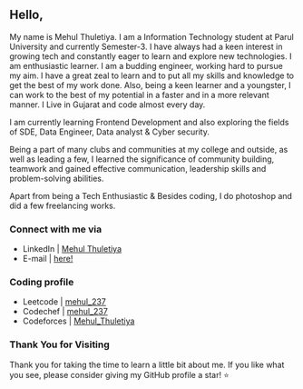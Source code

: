 
## Hello,

My name is Mehul Thuletiya. I am a Information Technology student at Parul University and currently Semester-3. I have always had a keen interest in growing tech and constantly eager to learn and explore new technologies. I am enthusiastic learner. I am a budding engineer, working hard to pursue my aim. I have a great zeal to learn and to put all my skills and knowledge to get the best of my work done. Also, being a keen learner and a youngster, I can work to the best of my potential in a faster and in a more relevant manner. I Live in Gujarat and code almost every day. 

I am currently learning Frontend Development and also exploring the fields of SDE, Data Engineer, Data analyst & Cyber security.

Being a part of many clubs and communities at my college and outside, as well as leading a few, I learned the significance of community building, teamwork and gained effective communication, leadership skills and problem-solving abilities.

Apart from being a Tech Enthusiastic & Besides coding, I do photoshop and did a few freelancing works.


### Connect with me via

- LinkedIn  | [Mehul Thuletiya](https://www.linkedin.com/in/mehul-thuletiya/)
- E-mail  | [here!](mehulthuletiya26@gmail.com)

### Coding profile

- Leetcode  | [mehul_237](https://leetcode.com/mehul_237/)
- Codechef  | [mehul_237](https://www.codechef.com/users/mehul_237)
- Codeforces  | [Mehul_Thuletiya](https://codeforces.com/profile/Mehul_Thuletiya)

### Thank You for Visiting
Thank you for taking the time to learn a little bit about me. If you like what you see, please consider giving my GitHub profile a star! ⭐️
